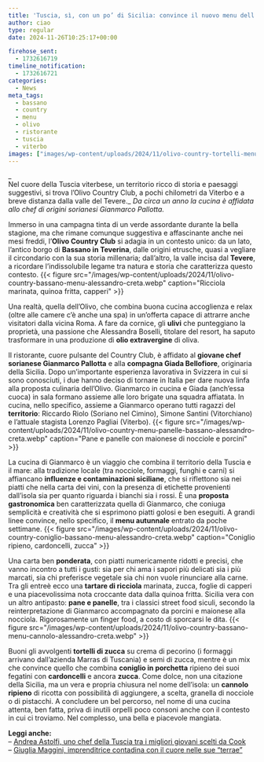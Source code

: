 ```yaml
---
title: 'Tuscia, sì, con un po’ di Sicilia: convince il nuovo menu dell’Olivo Country a Bassano in Teverina'
author: ciao
type: regular
date: 2024-11-26T10:25:17+00:00

firehose_sent:
  - 1732616719
timeline_notification:
  - 1732616721
categories:
  - News
meta_tags:
  - bassano
  - country
  - menu
  - olivo
  - ristorante
  - tuscia
  - viterbo
images: ["images/wp-content/uploads/2024/11/olivo-country-tortelli-menu-bassano-alessandro-creta.webp"]
---
```

_  
Nel cuore della Tuscia viterbese, un territorio ricco di storia e paesaggi suggestivi, si trova l&#8217;Olivo Country Club, a pochi chilometri da Viterbo e a breve distanza dalla valle del Tevere._ _Da circa un anno la cucina è affidata allo chef di origini sorianesi Gianmarco Pallotta._

Immerso in una campagna tinta di un verde assordante durante la bella stagione, ma che rimane comunque suggestiva e affascinante anche nei mesi freddi, l’**Olivo Country Club** si adagia in un contesto unico: da un lato, l’antico borgo di **Bassano in Teverina**, dalle origini etrusche, quasi a vegliare il circondario con la sua storia millenaria; dall’altro, la valle incisa dal **Tevere**, a ricordare l’indissolubile legame tra natura e storia che caratterizza questo contesto.
{{< figure src="/images/wp-content/uploads/2024/11/olivo-country-bassano-menu-alessandro-creta.webp" caption="Ricciola marinata, quinoa fritta, capperi" >}}
 

Una realtà, quella dell&#8217;Olivo, che combina buona cucina accoglienza e relax (oltre alle camere c&#8217;è anche una spa) in un&#8217;offerta capace di attrarre anche visitatori dalla vicina Roma. A fare da cornice, gli **ulivi** che punteggiano la proprietà, una passione che Alessandra Boselli, titolare del resort, ha saputo trasformare in una produzione di **olio extravergine** di oliva.

Il ristorante, cuore pulsante del Country Club, è affidato al **giovane chef sorianese Gianmarco Pallotta** e alla **compagna Giada Bellofiore**, originaria della Sicilia. Dopo un’importante esperienza lavorativa in Svizzera in cui si sono conosciuti, i due hanno deciso di tornare in Italia per dare nuova linfa alla proposta culinaria dell’Olivo. Gianmarco in cucina e Giada (anch’essa cuoca) in sala formano assieme alle loro brigate una squadra affiatata. In cucina, nello specifico, assieme a Gianmarco operano tutti ragazzi del **territorio**: Riccardo Riolo (Soriano nel Cimino), Simone Santini (Vitorchiano) e l&#8217;attuale stagista Lorenzo Pagliai (Viterbo).
{{< figure src="/images/wp-content/uploads/2024/11/olivo-country-menu-panelle-bassano-alessandro-creta.webp" caption="Pane e panelle con maionese di nocciole e porcini" >}}
 

La cucina di Gianmarco è un viaggio che combina il territorio della Tuscia e il mare: alla tradizione locale (tra nocciole, formaggi, funghi e carni) si affiancano **influenze e contaminazioni siciliane**, che si riflettono sia nei piatti che nella carta dei vini, con la presenza di etichette provenienti dall&#8217;isola sia per quanto riguarda i bianchi sia i rossi. È una **proposta gastronomica** ben caratterizzata quella di Gianmarco, che coniuga semplicità e creatività che si esprimono piatti golosi e ben eseguiti. A grandi linee convince, nello specifico, il **menu autunnale** entrato da poche settimane.
{{< figure src="/images/wp-content/uploads/2024/11/olivo-country-coniglio-bassano-menu-alessandro-creta.webp" caption="Coniglio ripieno, cardoncelli, zucca" >}}
 

Una carta ben **ponderata**, con piatti numericamente ridotti e precisi, che vanno incontro a tutti i gusti: sia per chi ama i sapori più delicati sia i più marcati, sia chi preferisce vegetale sia chi non vuole rinunciare alla carne. Tra gli entreè ecco una **tartare di ricciola** marinata, zucca, foglie di capperi e una piacevolissima nota croccante data dalla quinoa fritta. Sicilia vera con un altro antipasto: **pane e panelle**, tra i classici street food siculi, secondo la reinterpretazione di Gianmarco accompagnato da porcini e maionese alla nocciola. Rigorosamente un finger food, a costo di sporcarsi le dita.
{{< figure src="/images/wp-content/uploads/2024/11/olivo-country-bassano-menu-cannolo-alessandro-creta.webp" >}}
 

Buoni gli avvolgenti **tortelli di zucca** su crema di pecorino (i formaggi arrivano dall’azienda Marras di Tuscania) e semi di zucca, mentre è un mix che convince quello che combina **coniglio in porchetta** ripieno dei suoi fegatini con **cardoncelli** e ancora **zucca**. Come dolce, non una citazione della Sicilia, ma un vera e propria chiusura nel nome dell’isola: un **cannolo ripieno** di ricotta con possibilità di aggiungere, a scelta, granella di nocciole o di pistacchi. A concludere un bel percorso, nel nome di una cucina attenta, ben fatta, priva di inutili orpelli poco consoni anche con il contesto in cui ci troviamo. Nel complesso, una bella e piacevole mangiata.

**Leggi anche:**  
&#8211; <a href="https://aleepepecom.wordpress.com/2024/11/26/andrea-astolfi-uno-chef-della-tuscia-tra-i-migliori-giovani-per-la-redazione-di-cook/" target="_blank" rel="noreferrer noopener">Andrea Astolfi, uno chef della Tuscia tra i migliori giovani scelti da Cook</a>  
&#8211; <a href="https://aleepepecom.wordpress.com/2024/11/12/giulia-maggini-unimprenditrice-con-il-cuore-nelle-terrae/" target="_blank" rel="noreferrer noopener">Giuglia Maggini, imprenditrice contadina con il cuore nelle sue &#8220;terrae&#8221;</a>
